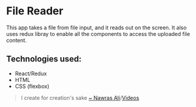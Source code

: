 # File Reader

This app takes a file from file input, and it reads out on the screen. It also uses redux libray to enable all the components to access the uploaded file content.

## Technologies used: 
- React/Redux
- HTML
- CSS (flexbox)

> I create for creation's sake [~ Nawras Ali](https://learnwithnaw.com)/[Videos](https://youtube.com/c/learnwithnaw)
